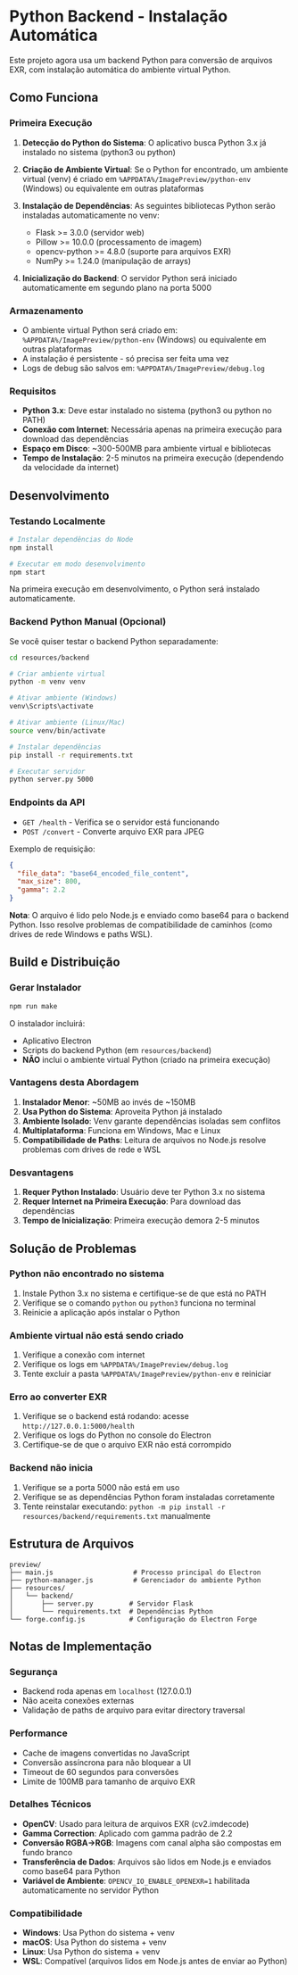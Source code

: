 # Python Backend - Instalação Automática

Este projeto agora usa um backend Python para conversão de arquivos EXR, com instalação automática do ambiente virtual Python.

## Como Funciona

### Primeira Execução

1. **Detecção do Python do Sistema**: O aplicativo busca Python 3.x já instalado no sistema (python3 ou python)

2. **Criação de Ambiente Virtual**: Se o Python for encontrado, um ambiente virtual (venv) é criado em `%APPDATA%/ImagePreview/python-env` (Windows) ou equivalente em outras plataformas

3. **Instalação de Dependências**: As seguintes bibliotecas Python serão instaladas automaticamente no venv:
   - Flask >= 3.0.0 (servidor web)
   - Pillow >= 10.0.0 (processamento de imagem)
   - opencv-python >= 4.8.0 (suporte para arquivos EXR)
   - NumPy >= 1.24.0 (manipulação de arrays)

4. **Inicialização do Backend**: O servidor Python será iniciado automaticamente em segundo plano na porta 5000

### Armazenamento

- O ambiente virtual Python será criado em: `%APPDATA%/ImagePreview/python-env` (Windows) ou equivalente em outras plataformas
- A instalação é persistente - só precisa ser feita uma vez
- Logs de debug são salvos em: `%APPDATA%/ImagePreview/debug.log`

### Requisitos

- **Python 3.x**: Deve estar instalado no sistema (python3 ou python no PATH)
- **Conexão com Internet**: Necessária apenas na primeira execução para download das dependências
- **Espaço em Disco**: ~300-500MB para ambiente virtual e bibliotecas
- **Tempo de Instalação**: 2-5 minutos na primeira execução (dependendo da velocidade da internet)

## Desenvolvimento

### Testando Localmente

```bash
# Instalar dependências do Node
npm install

# Executar em modo desenvolvimento
npm start
```

Na primeira execução em desenvolvimento, o Python será instalado automaticamente.

### Backend Python Manual (Opcional)

Se você quiser testar o backend Python separadamente:

```bash
cd resources/backend

# Criar ambiente virtual
python -m venv venv

# Ativar ambiente (Windows)
venv\Scripts\activate

# Ativar ambiente (Linux/Mac)
source venv/bin/activate

# Instalar dependências
pip install -r requirements.txt

# Executar servidor
python server.py 5000
```

### Endpoints da API

- `GET /health` - Verifica se o servidor está funcionando
- `POST /convert` - Converte arquivo EXR para JPEG

Exemplo de requisição:
```json
{
  "file_data": "base64_encoded_file_content",
  "max_size": 800,
  "gamma": 2.2
}
```

**Nota**: O arquivo é lido pelo Node.js e enviado como base64 para o backend Python. Isso resolve problemas de compatibilidade de caminhos (como drives de rede Windows e paths WSL).

## Build e Distribuição

### Gerar Instalador

```bash
npm run make
```

O instalador incluirá:
- Aplicativo Electron
- Scripts do backend Python (em `resources/backend`)
- **NÃO** inclui o ambiente virtual Python (criado na primeira execução)

### Vantagens desta Abordagem

1. **Instalador Menor**: ~50MB ao invés de ~150MB
2. **Usa Python do Sistema**: Aproveita Python já instalado
3. **Ambiente Isolado**: Venv garante dependências isoladas sem conflitos
4. **Multiplataforma**: Funciona em Windows, Mac e Linux
5. **Compatibilidade de Paths**: Leitura de arquivos no Node.js resolve problemas com drives de rede e WSL

### Desvantagens

1. **Requer Python Instalado**: Usuário deve ter Python 3.x no sistema
2. **Requer Internet na Primeira Execução**: Para download das dependências
3. **Tempo de Inicialização**: Primeira execução demora 2-5 minutos

## Solução de Problemas

### Python não encontrado no sistema

1. Instale Python 3.x no sistema e certifique-se de que está no PATH
2. Verifique se o comando `python` ou `python3` funciona no terminal
3. Reinicie a aplicação após instalar o Python

### Ambiente virtual não está sendo criado

1. Verifique a conexão com internet
2. Verifique os logs em `%APPDATA%/ImagePreview/debug.log`
3. Tente excluir a pasta `%APPDATA%/ImagePreview/python-env` e reiniciar

### Erro ao converter EXR

1. Verifique se o backend está rodando: acesse `http://127.0.0.1:5000/health`
2. Verifique os logs do Python no console do Electron
3. Certifique-se de que o arquivo EXR não está corrompido

### Backend não inicia

1. Verifique se a porta 5000 não está em uso
2. Verifique se as dependências Python foram instaladas corretamente
3. Tente reinstalar executando: `python -m pip install -r resources/backend/requirements.txt` manualmente

## Estrutura de Arquivos

```
preview/
├── main.js                    # Processo principal do Electron
├── python-manager.js          # Gerenciador do ambiente Python
├── resources/
│   └── backend/
│       ├── server.py         # Servidor Flask
│       └── requirements.txt  # Dependências Python
└── forge.config.js           # Configuração do Electron Forge
```

## Notas de Implementação

### Segurança

- Backend roda apenas em `localhost` (127.0.0.1)
- Não aceita conexões externas
- Validação de paths de arquivo para evitar directory traversal

### Performance

- Cache de imagens convertidas no JavaScript
- Conversão assíncrona para não bloquear a UI
- Timeout de 60 segundos para conversões
- Limite de 100MB para tamanho de arquivo EXR

### Detalhes Técnicos

- **OpenCV**: Usado para leitura de arquivos EXR (cv2.imdecode)
- **Gamma Correction**: Aplicado com gamma padrão de 2.2
- **Conversão RGBA→RGB**: Imagens com canal alpha são compostas em fundo branco
- **Transferência de Dados**: Arquivos são lidos em Node.js e enviados como base64 para Python
- **Variável de Ambiente**: `OPENCV_IO_ENABLE_OPENEXR=1` habilitada automaticamente no servidor Python

### Compatibilidade

- **Windows**: Usa Python do sistema + venv
- **macOS**: Usa Python do sistema + venv
- **Linux**: Usa Python do sistema + venv
- **WSL**: Compatível (arquivos lidos em Node.js antes de enviar ao Python)
